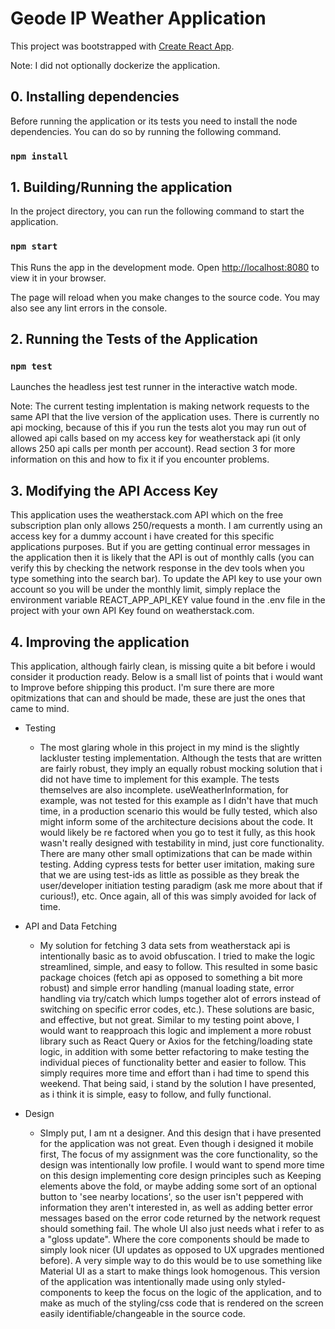 # Geode IP Weather Application

This project was bootstrapped with [Create React App](https://github.com/facebook/create-react-app).

Note: I did not optionally dockerize the application.

## 0. Installing dependencies

Before running the application or its tests you need to install the node dependencies. You can do so by running the following command.

### `npm install`

## 1. Building/Running the application

In the project directory, you can run the following command to start the application.

### `npm start`

This Runs the app in the development mode.
Open [http://localhost:8080](http://localhost:8080) to view it in your browser.

The page will reload when you make changes to the source code.
You may also see any lint errors in the console.

## 2. Running the Tests of the Application

### `npm test`

Launches the headless jest test runner in the interactive watch mode.

Note: The current testing implentation is making network requests to the same API that the live version of the application uses. There is currently no api mocking, because of this if you run the tests alot you may run out of allowed api calls based on my access key for weatherstack api (it only allows 250 api calls per month per account). Read section 3 for more information on this and how to fix it if you encounter problems.

## 3. Modifying the API Access Key

This application uses the weatherstack.com API which on the free subscription plan only allows 250/requests a month. I am currently using an access key for a dummy account i have created for this specific applications purposes. But if you are getting continual error messages in the application then it is likely that the API is out of monthly calls (you can verify this by checking the network response in the dev tools when you type something into the search bar). To update the API key to use your own account so you will be under the monthly limit, simply replace the environment variable REACT_APP_API_KEY value found in the .env file in the project with your own API Key found on weatherstack.com.

## 4. Improving the application

This application, although fairly clean, is missing quite a bit before i would consider it production ready. Below is a small list of points that i would want to Improve before shipping this product. I'm sure there are more opitmizations that can and should be made, these are just the ones that came to mind.

- Testing

  - The most glaring whole in this project in my mind is the slightly lackluster testing implementation. Although the tests that are written are fairly robust, they imply an equally robust mocking solution that i did not have time to implement for this example. The tests themselves are also incomplete. useWeatherInformation, for example, was not tested for this example as I didn't have that much time, in a production scenario this would be fully tested, which also might inform some of the architecture decisions about the code. It would likely be re factored when you go to test it fully, as this hook wasn't really designed with testability in mind, just core functionality. There are many other small optimizations that can be made within testing. Adding cypress tests for better user imitation, making sure that we are using test-ids as little as possible as they break the user/developer initiation testing paradigm (ask me more about that if curious!), etc. Once again, all of this was simply avoided for lack of time.

- API and Data Fetching

  - My solution for fetching 3 data sets from weatherstack api is intentionally basic as to avoid obfuscation. I tried to make the logic streamlined, simple, and easy to follow. This resulted in some basic package choices (fetch api as opposed to something a bit more robust) and simple error handling (manual loading state, error handling via try/catch which lumps together alot of errors instead of switching on specific error codes, etc.). These solutions are basic, and effective, but not great. Similar to my testing point above, I would want to reapproach this logic and implement a more robust library such as React Query or Axios for the fetching/loading state logic, in addition with some better refactoring to make testing the individual pieces of functionality better and easier to follow. This simply requires more time and effort than i had time to spend this weekend. That being said, i stand by the solution I have presented, as i think it is simple, easy to follow, and fully functional.

- Design

  - SImply put, I am nt a designer. And this design that i have presented for the application was not great. Even though i designed it mobile first, The focus of my assignment was the core functionality, so the design was intentionally low profile. I would want to spend more time on this design implementing core design principles such as Keeping elements above the fold, or maybe adding some sort of an optional button to 'see nearby locations', so the user isn't peppered with information they aren't interested in, as well as adding better error messages based on the error code returned by the network request should something fail. The whole UI also just needs what i refer to as a "gloss update". Where the core components should be made to simply look nicer (UI updates as opposed to UX upgrades mentioned before). A very simple way to do this would be to use something like Material UI as a start to make things look homogenous. This version of the application was intentionally made using only styled-components to keep the focus on the logic of the application, and to make as much of the styling/css code that is rendered on the screen easily identifiable/changeable in the source code.
